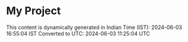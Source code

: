 # My Project

This content is dynamically generated in Indian Time (IST): 2024-06-03 16:55:04 IST
Converted to UTC: 2024-06-03 11:25:04 UTC
